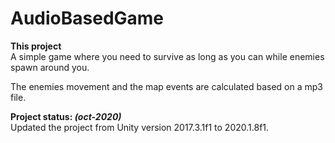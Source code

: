 # AudioBasedGame

**This project** <br>
A simple game where you need to survive as long as you can while enemies spawn around you.

The enemies movement and the map events are calculated based on a mp3 file.


**Project status: *(oct-2020)*** <br>
Updated the project from Unity version 2017.3.1f1 to 2020.1.8f1.
